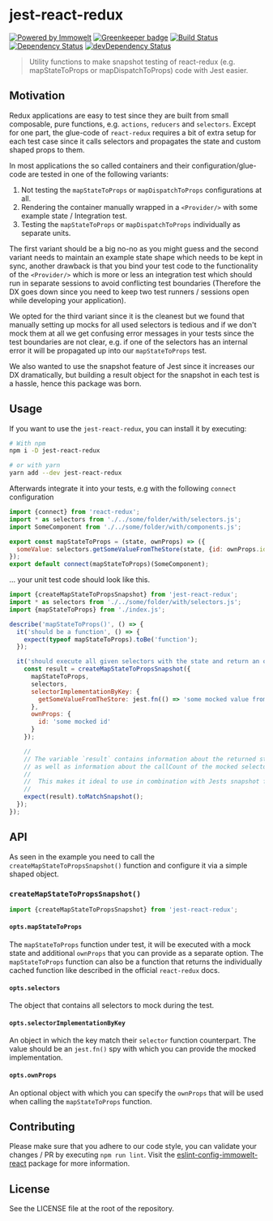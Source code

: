 # jest-react-redux

[![Powered by Immowelt](https://img.shields.io/badge/powered%20by-immowelt-yellow.svg?colorB=ffb200)](https://stackshare.io/immowelt-group/)
[![Greenkeeper badge](https://badges.greenkeeper.io/ImmoweltGroup/jest-react-redux.svg)](https://greenkeeper.io/)
[![Build Status](https://travis-ci.org/ImmoweltGroup/jest-react-redux.svg?branch=master)](https://travis-ci.org/ImmoweltGroup/jest-react-redux)
[![Dependency Status](https://david-dm.org/ImmoweltGroup/jest-react-redux.svg)](https://david-dm.org/ImmoweltGroup/jest-react-redux)
[![devDependency Status](https://david-dm.org/ImmoweltGroup/jest-react-redux/dev-status.svg)](https://david-dm.org/ImmoweltGroup/jest-react-redux#info=devDependencies&view=table)

> Utility functions to make snapshot testing of react-redux (e.g. mapStateToProps or mapDispatchToProps) code with Jest easier.

## Motivation
Redux applications are easy to test since they are built from small composable, pure functions, e.g. `actions`, `reducers` and `selectors`. Except for one part, the glue-code of `react-redux` requires a bit of extra setup for each test case since it calls selectors and propagates the state and custom shaped props to them.

In most applications the so called containers and their configuration/glue-code are tested in one of the following variants:

1. Not testing the `mapStateToProps` or `mapDispatchToProps` configurations at all.
2. Rendering the container manually wrapped in a `<Provider/>` with some example state / Integration test.
4. Testing the `mapStateToProps` or `mapDispatchToProps` individually as separate units.

The first variant should be a big no-no as you might guess and the second variant needs to maintain an example state shape which needs to be kept in sync, another drawback is that you bind your test code to the functionality of the `<Provider/>` which is more or less an integration test which should run in separate sessions to avoid conflicting test boundaries (Therefore the DX goes down since you need to keep two test runners / sessions open while developing your application).

We opted for the third variant since it is the cleanest but we found that manually setting up mocks for all used selectors is tedious and if we don't mock them at all we get confusing error messages in your tests since the test boundaries are not clear, e.g. if one of the selectors has an internal error it will be propagated up into our `mapStateToProps` test.

We also wanted to use the snapshot feature of Jest since it increases our DX dramatically, but building a result object for the snapshot in each test is a hassle, hence this package was born.

## Usage
If you want to use the  `jest-react-redux`, you can install it by executing:
```bash
# With npm
npm i -D jest-react-redux

# or with yarn
yarn add --dev jest-react-redux
```

Afterwards integrate it into your tests, e.g with the following `connect` configuration

```js
import {connect} from 'react-redux';
import * as selectors from './../some/folder/with/selectors.js';
import SomeComponent from './../some/folder/with/components.js';

export const mapStateToProps = (state, ownProps) => ({
  someValue: selectors.getSomeValueFromTheStore(state, {id: ownProps.id})
});
export default connect(mapStateToProps)(SomeComponent);
```

... your unit test code should look like this.

```js
import {createMapStateToPropsSnapshot} from 'jest-react-redux';
import * as selectors from './../some/folder/with/selectors.js';
import {mapStateToProps} from './index.js';

describe('mapStateToProps()', () => {
  it('should be a function', () => {
    expect(typeof mapStateToProps).toBe('function');
  });

  it('should execute all given selectors with the state and return an object containing the state props.', () => {
    const result = createMapStateToPropsSnapshot({
      mapStateToProps,
      selectors,
      selectorImplementationByKey: {
        getSomeValueFromTheStore: jest.fn(() => 'some mocked value from the store')
      },
      ownProps: {
        id: 'some mocked id'
      }
    });

    //
    // The variable `result` contains information about the returned stateProps from the `mapStateToProps` function,
    // as well as information about the callCount of the mocked selectors and their propagated arguments.
    //
    //  This makes it ideal to use in combination with Jests snapshot feature!
    //
    expect(result).toMatchSnapshot();
  });
});
```

## API
As seen in the example you need to call the `createMapStateToPropsSnapshot()` function and configure it via a simple shaped object.

### `createMapStateToPropsSnapshot()`
```js
import {createMapStateToPropsSnapshot} from 'jest-react-redux';
```

#### `opts.mapStateToProps`
The `mapStateToProps` function under test, it will be executed with a mock state and additional `ownProps` that you can provide as a separate option. The `mapStateToProps` function can also be a function that returns the individually cached function like described in the official `react-redux` docs.

#### `opts.selectors`
The object that contains all selectors to mock during the test.

#### `opts.selectorImplementationByKey`
An object in which the key match their `selector` function counterpart. The value should be an `jest.fn()` spy with which you can provide the mocked implementation.

#### `opts.ownProps`
An optional object with which you can specify the `ownProps` that will be used when calling the `mapStateToProps` function.

## Contributing
Please make sure that you adhere to our code style, you can validate your changes / PR by executing `npm run lint`.
Visit the [eslint-config-immowelt-react](https://github.com/ImmoweltGroup/eslint-config-immowelt-react) package for more information.

## License
See the LICENSE file at the root of the repository.
